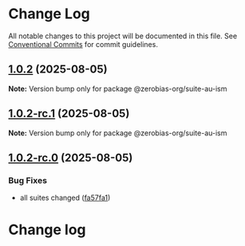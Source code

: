 # Change Log

All notable changes to this project will be documented in this file.
See [Conventional Commits](https://conventionalcommits.org) for commit guidelines.

## [1.0.2](https://github.com/zerobias-org/suite/compare/@zerobias-org/suite-au-ism@1.0.2-rc.1...@zerobias-org/suite-au-ism@1.0.2) (2025-08-05)

**Note:** Version bump only for package @zerobias-org/suite-au-ism





## [1.0.2-rc.1](https://github.com/zerobias-org/suite/compare/@zerobias-org/suite-au-ism@1.0.2-rc.0...@zerobias-org/suite-au-ism@1.0.2-rc.1) (2025-08-05)

**Note:** Version bump only for package @zerobias-org/suite-au-ism





## [1.0.2-rc.0](https://github.com/zerobias-org/suite/compare/@zerobias-org/suite-au-ism@1.0.1...@zerobias-org/suite-au-ism@1.0.2-rc.0) (2025-08-05)


### Bug Fixes

* all suites changed ([fa57fa1](https://github.com/zerobias-org/suite/commit/fa57fa1af7628003297df46b2d7740fe95bd2666))





# Change log
